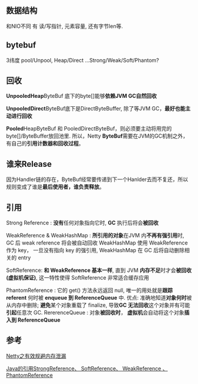 ## 数据结构

和NIO不同
有 读/写指针, 元素容量, 还有字节len等.



## bytebuf

3纬度
pool/Unpool,
 Heap/Direct
...Strong/Weak/Soft/Phantom?



## 回收

**UnpooledHeap**ByteBuf 底下的byte[]能够**依赖JVM GC自然回收**

**UnpooledDirect**ByteBuf底下是DirectByteBuffer, 除了等JVM GC，**最好也能主动进行回收**

**Pooled**HeapByteBuf 和 PooledDirectByteBuf，则必须要主动将用完的byte[]/ByteBuffer放回池里.
所以，Netty **ByteBuf**需要在JVM的GC机制之外，有自己的**引用计数器和回收过程**。



## 谁来Release

因为Handler链的存在，ByteBuf经常要传递到下一个Hanlder去而不复还，所以规则变成了谁是**最后使用者，谁负责释放**。



## 引用

Strong Reference : **没有**任何对象指向它时,  **GC** 执行后将会**被回收**

WeakReference & WeakHashMap : **所引用的对象**在JVM 内**不再有强引用**时, GC 后 weak reference 将会被自动回收
WeakHashMap 使用 WeakReference 作为 key， 一旦没有指向 key 的强引用, WeakHashMap 在 GC 后将自动删除相关的 entry 

SoftReference: **和 WeakReference 基本一样**, 直到 JVM **内存不足**时才会**被回收(虚拟机保证)**, 这一特性使得 SoftReference 非常适合缓存应用 

PhantomReference : 它的 get() 方法永远返回 null, 唯一的用处就是**跟踪 referent** 何时被 **enqueue 到 ReferenceQueue** 中. 优点: 准确地知道**对象何时**被从内存中删除; **避免**某个对象重载了 finalize, 导致**GC 无法回收**这个对象并有可能 **引起**任意次 GC.
RererenceQueue : 对象**被回收时**， **虚拟机**会自动将这个对象**插入到 ReferenceQueue** 



## 参考

[Netty之有效规避内存泄漏 ](https://www.cnblogs.com/549294286/p/5168454.html)

[Java的引用StrongReference、 SoftReference、 WeakReference 、PhantomReference](https://blog.csdn.net/mxbhxx/article/details/9111711)



